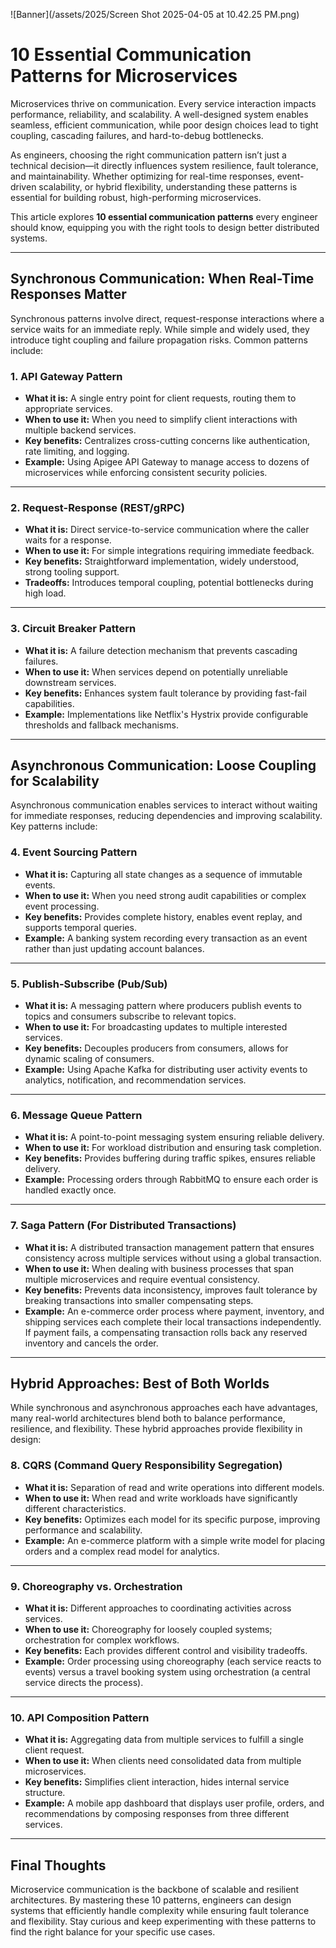 ![Banner](/assets/2025/Screen Shot 2025-04-05 at 10.42.25 PM.png)
# 10 Essential Communication Patterns for Microservices

Microservices thrive on communication. Every service interaction impacts performance, reliability, and scalability. A well-designed system enables seamless, efficient communication, while poor design choices lead to tight coupling, cascading failures, and hard-to-debug bottlenecks.

As engineers, choosing the right communication pattern isn’t just a technical decision—it directly influences system resilience, fault tolerance, and maintainability. Whether optimizing for real-time responses, event-driven scalability, or hybrid flexibility, understanding these patterns is essential for building robust, high-performing microservices.

This article explores **10 essential communication patterns** every engineer should know, equipping you with the right tools to design better distributed systems.

---

## Synchronous Communication: When Real-Time Responses Matter

Synchronous patterns involve direct, request-response interactions where a service waits for an immediate reply. While simple and widely used, they introduce tight coupling and failure propagation risks. Common patterns include:

### 1. API Gateway Pattern

- **What it is:** A single entry point for client requests, routing them to appropriate services.  
- **When to use it:** When you need to simplify client interactions with multiple backend services.  
- **Key benefits:** Centralizes cross-cutting concerns like authentication, rate limiting, and logging.  
- **Example:** Using Apigee API Gateway to manage access to dozens of microservices while enforcing consistent security policies.

---

### 2. Request-Response (REST/gRPC)

- **What it is:** Direct service-to-service communication where the caller waits for a response.  
- **When to use it:** For simple integrations requiring immediate feedback.  
- **Key benefits:** Straightforward implementation, widely understood, strong tooling support.  
- **Tradeoffs:** Introduces temporal coupling, potential bottlenecks during high load.

---

### 3. Circuit Breaker Pattern

- **What it is:** A failure detection mechanism that prevents cascading failures.  
- **When to use it:** When services depend on potentially unreliable downstream services.  
- **Key benefits:** Enhances system fault tolerance by providing fast-fail capabilities.  
- **Example:** Implementations like Netflix's Hystrix provide configurable thresholds and fallback mechanisms.

---

## Asynchronous Communication: Loose Coupling for Scalability

Asynchronous communication enables services to interact without waiting for immediate responses, reducing dependencies and improving scalability. Key patterns include:

### 4. Event Sourcing Pattern

- **What it is:** Capturing all state changes as a sequence of immutable events.  
- **When to use it:** When you need strong audit capabilities or complex event processing.  
- **Key benefits:** Provides complete history, enables event replay, and supports temporal queries.  
- **Example:** A banking system recording every transaction as an event rather than just updating account balances.

---

### 5. Publish-Subscribe (Pub/Sub)

- **What it is:** A messaging pattern where producers publish events to topics and consumers subscribe to relevant topics.  
- **When to use it:** For broadcasting updates to multiple interested services.  
- **Key benefits:** Decouples producers from consumers, allows for dynamic scaling of consumers.  
- **Example:** Using Apache Kafka for distributing user activity events to analytics, notification, and recommendation services.

---

### 6. Message Queue Pattern

- **What it is:** A point-to-point messaging system ensuring reliable delivery.  
- **When to use it:** For workload distribution and ensuring task completion.  
- **Key benefits:** Provides buffering during traffic spikes, ensures reliable delivery.  
- **Example:** Processing orders through RabbitMQ to ensure each order is handled exactly once.

---

### 7. Saga Pattern (For Distributed Transactions)

- **What it is:** A distributed transaction management pattern that ensures consistency across multiple services without using a global transaction.  
- **When to use it:** When dealing with business processes that span multiple microservices and require eventual consistency.  
- **Key benefits:** Prevents data inconsistency, improves fault tolerance by breaking transactions into smaller compensating steps.  
- **Example:** An e-commerce order process where payment, inventory, and shipping services each complete their local transactions independently. If payment fails, a compensating transaction rolls back any reserved inventory and cancels the order.

---

## Hybrid Approaches: Best of Both Worlds

While synchronous and asynchronous approaches each have advantages, many real-world architectures blend both to balance performance, resilience, and flexibility. These hybrid approaches provide flexibility in design:

### 8. CQRS (Command Query Responsibility Segregation)

- **What it is:** Separation of read and write operations into different models.  
- **When to use it:** When read and write workloads have significantly different characteristics.  
- **Key benefits:** Optimizes each model for its specific purpose, improving performance and scalability.  
- **Example:** An e-commerce platform with a simple write model for placing orders and a complex read model for analytics.

---

### 9. Choreography vs. Orchestration

- **What it is:** Different approaches to coordinating activities across services.  
- **When to use it:** Choreography for loosely coupled systems; orchestration for complex workflows.  
- **Key benefits:** Each provides different control and visibility tradeoffs.  
- **Example:** Order processing using choreography (each service reacts to events) versus a travel booking system using orchestration (a central service directs the process).

---

### 10. API Composition Pattern

- **What it is:** Aggregating data from multiple services to fulfill a single client request.  
- **When to use it:** When clients need consolidated data from multiple microservices.  
- **Key benefits:** Simplifies client interaction, hides internal service structure.  
- **Example:** A mobile app dashboard that displays user profile, orders, and recommendations by composing responses from three different services.

---

## Final Thoughts

Microservice communication is the backbone of scalable and resilient architectures. By mastering these 10 patterns, engineers can design systems that efficiently handle complexity while ensuring fault tolerance and flexibility. Stay curious and keep experimenting with these patterns to find the right balance for your specific use cases.
